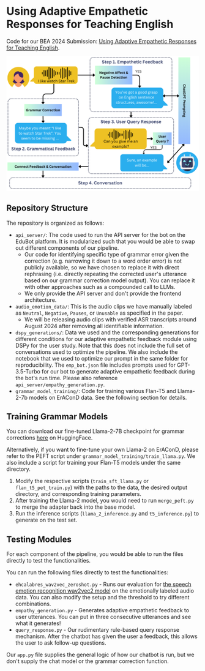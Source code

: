 # Using Adaptive Empathetic Responses for Teaching English
Code for our BEA 2024 Submission: [Using Adaptive Empathetic Responses for Teaching English](https://arxiv.org/abs/2404.13764).

![System Structure](imgs/figure_1.png)

## Repository Structure
The repository is organized as follows:
- `api_server/`: The code used to run the API server for the bot on the EduBot platform. It is modularized such that you would be able to swap out different components of our pipeline. 
  - Our code for identifying specific type of grammar error given the correction (e.g. narrowing it down to a word order error) is not publicly available, so we have chosen to replace it with direct rephrasing (i.e. directly repeating the corrected user's utterance based on our grammar correction model output). You can replace it with other approaches such as a compounded call to LLMs.
  - We only provide the API server and don't provide the frontend architecture. 
- `audio_emotion_data/`: This is the audio clips we have manually labeled as `Neutral`, `Negative`, `Pauses`, or `Unusable` as specified in the paper.
  - We will be releasing audio clips with verified ASR transcripts around August 2024 after removing all identifiable information.
- `dspy_generations/`: Data we used and the corresponding generations for different conditions for our adaptive empathetic feedback module using DSPy for the user study. Note that this does not include the full set of conversations used to optimize the pipeline. We also include the notebook that we used to optimize our prompt in the same folder for reproducibility. The `emp_bot.json` file includes prompts used for GPT-3.5-Turbo for our bot to generate adaptive empathetic feedback during the bot's run time. Please also reference `api_server/empathy_generation.py`.
- `grammar_model_training/`: Code for training various Flan-T5 and Llama-2-7b models on ErAConD data. See the following section for details.

## Training Grammar Models
You can download our fine-tuned Llama-2-7B checkpoint for grammar corrections [here](https://huggingface.co/sylviali/eracond_llama_2_grammar) on HuggingFace.

Alternatively, if you want to fine-tune your own Llama-2 on ErAConD, please refer to the PEFT script under `grammar_model_training/train_llama.py`. We also include a script for training your Flan-T5 models under the same directory.

1. Modify the respective scripts (`train_sft_llama.py` or `flan_t5_pet_train.py`) with the paths to the data, the desired output directory, and corresponding training parameters.
2. After training the Llama-2 model, you would need to run `merge_peft.py` to merge the adapter back into the base model.
3. Run the inference scripts (`llama_2_inference.py` and `t5_inference.py`) to generate on the test set.


## Testing Modules
For each component of the pipeline, you would be able to run the files directly to test the functionalities.

You can run the following files directly to test the functionalities:
* `ehcalabres_wav2vec_zeroshot.py` - Runs our evaluation for [the speech emotion recognition wav2vec2 model](https://huggingface.co/ehcalabres/wav2vec2-lg-xlsr-en-speech-emotion-recognition) on the emotionally labeled audio data. You can also modify the setup and the threshold to try different combinations.
* `empathy_generation.py` - Generates adaptive empathetic feedback to user utterances. You can put in three consecutive utterances and see what it generates!
* `query_response.py` - Our rudimentary rule-based query response mechanism. After the chatbot has given the user a feedback, this allows the user to ask follow-up questions.

Our `app.py` file supplies the general logic of how our chatbot is run, but we don't supply the chat model or the grammar correction function.
